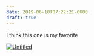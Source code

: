 ```yaml
---
date: 2019-06-10T07:22:21-0600
draft: true
---
```




I think this one is my favorite

[![Untitled](https://live.staticflickr.com/65535/48028205528_82434cd638.jpg)](https://www.flickr.com/photos/ianwhitney/48028205528/in/album-72157709017310403/ "Untitled")



